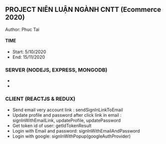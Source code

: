 ## PROJECT NIÊN LUẬN NGÀNH CNTT (Ecommerce 2020)

Author: Phuc Tai

#### TIME

- Start: 5/10/2020
- End: 15/11/2020

### SERVER (NODEJS, EXPRESS, MONGODB)

-
-

### CLIENT (REACTJS & REDUX)

- Send email very account link : sendSignInLinkToEmail
- Update profile and password after click link in email : signInWithEmailLink, updateProfile, updatePassword
- Get token id of user: getIdTokenResult
- Login with Email and password: signInWithEmailAndPassword
- Login with google: signInWithPopup(googleAuthProvider)
